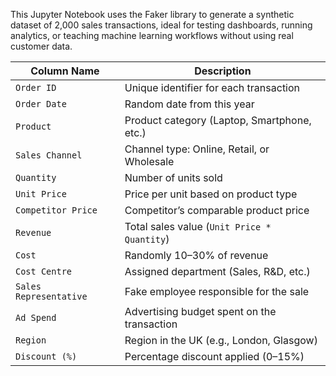 This Jupyter Notebook uses the Faker library to generate a synthetic dataset of 2,000 sales transactions, ideal for testing dashboards, running analytics, or teaching machine learning workflows without using real customer data.

| Column Name            | Description                                 |
| ---------------------- | ------------------------------------------- |
| `Order ID`             | Unique identifier for each transaction      |
| `Order Date`           | Random date from this year                  |
| `Product`              | Product category (Laptop, Smartphone, etc.) |
| `Sales Channel`        | Channel type: Online, Retail, or Wholesale  |
| `Quantity`             | Number of units sold                        |
| `Unit Price`           | Price per unit based on product type        |
| `Competitor Price`     | Competitor’s comparable product price       |
| `Revenue`              | Total sales value (`Unit Price * Quantity`) |
| `Cost`                 | Randomly 10–30% of revenue                  |
| `Cost Centre`          | Assigned department (Sales, R\&D, etc.)     |
| `Sales Representative` | Fake employee responsible for the sale      |
| `Ad Spend`             | Advertising budget spent on the transaction |
| `Region`               | Region in the UK (e.g., London, Glasgow)    |
| `Discount (%)`         | Percentage discount applied (0–15%)         |

